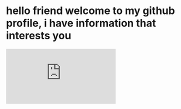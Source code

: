 <h1>hello friend welcome to my github profile, i have information that interests you</h1>
<iframe src="https://asomiddinweb.netlify.app/" frameborder="0" ></iframe>

